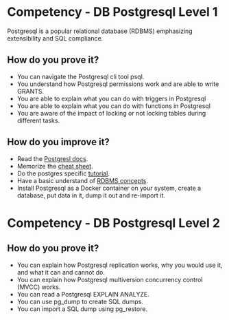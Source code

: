 # Competency - DB Postgresql Level 1
Postgresql is a popular relational database (RDBMS) emphasizing extensibility and SQL compliance.

## How do you prove it?
- You can navigate the Postgresql cli tool psql.
- You understand how Postgresql permissions work and are able to write GRANTS.
- You are able to explain what you can do with triggers in Postgresql
- You are able to explain what you can do with functions in Postgresql
- You are aware of the impact of locking or not locking tables during different tasks.

## How do you improve it?
- Read the [Postgresl docs](https://www.postgresql.org/docs/).
- Memorize the [cheat sheet](https://gist.github.com/apolloclark/ea5466d5929e63043dcf).
- Do the postgres specific [tutorial](https://www.tutorialspoint.com/postgresql/index.htm).
- Have a basic understand of [RDBMS concepts](https://www.tutorialspoint.com/sql/sql-rdbms-concepts.htm).
- Install Postgresql as a Docker container on your system, create a database, put data in it, dump it out and re-import it.

# Competency - DB Postgresql Level 2

## How do you prove it?
- You can explain how Postgresql replication works, why you would use it, and what it can and cannot do.
- You can explain how Postgresql multiversion concurrency control (MVCC) works.
- You can read a Postgresql EXPLAIN ANALYZE.
- You can use pg_dump to create SQL dumps.
- You can import a SQL dump using pg_restore.
